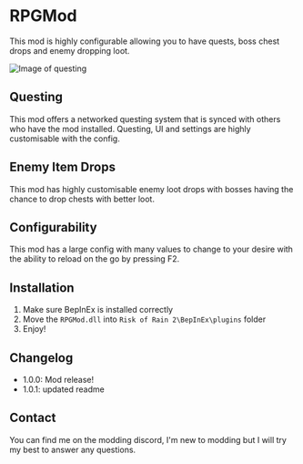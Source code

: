 # RPGMod

This mod is highly configurable allowing you to have quests, boss chest drops and enemy dropping loot.

![Image of questing](https://i.imgur.com/PUEVI0O.jpg)

## Questing

This mod offers a networked questing system that is synced with others who have the mod installed. Questing, UI and settings are highly customisable with the config.

## Enemy Item Drops

This mod has highly customisable enemy loot drops with bosses having the chance to drop chests with better loot.

## Configurability

This mod has a large config with many values to change to your desire with the ability to reload on the go by pressing F2.

## Installation

1. Make sure BepInEx is installed correctly
2. Move the `RPGMod.dll` into `Risk of Rain 2\BepInEx\plugins` folder
3. Enjoy!

## Changelog

- 1.0.0: Mod release!
- 1.0.1: updated readme

## Contact

You can find me on the modding discord, I'm new to modding but I will try my best to answer any questions.
